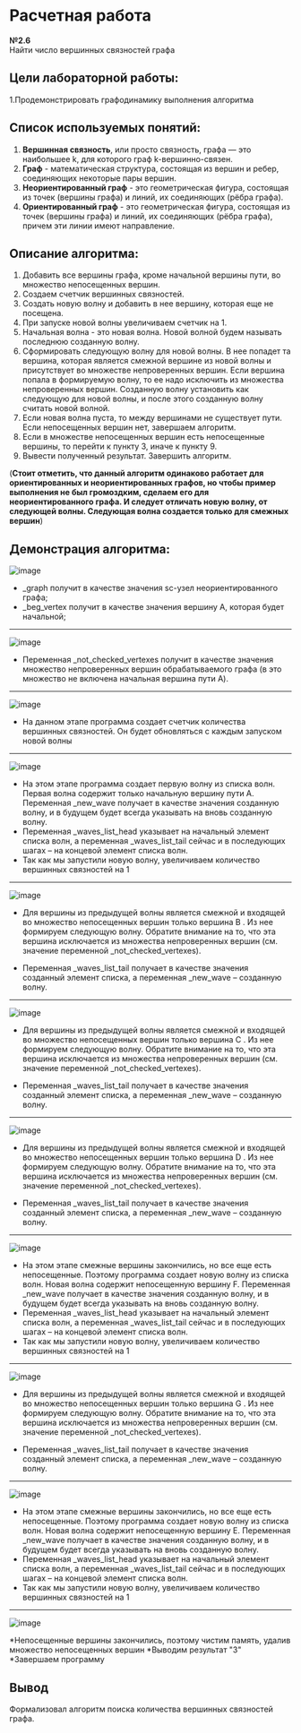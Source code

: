 # Расчетная работа
**№2.6**    
Найти число вершинных связностей графа
## Цели лабораторной работы:
1.Продемонстрировать графодинамику выполнения алгоритма

## Список используемых понятий:
1. **Вершинная связность**, или просто связность, графа — это наибольшее k, для которого граф k-вершинно-связен.
2. **Граф** - математическая структура, состоящая из вершин и ребер, соединяющих некоторые пары вершин.
3. **Неориентированный граф** - это геометрическая фигура, состоящая из точек (вершины графа) и линий, их соединяющих (рёбра графа).
4. **Ориентированный граф** - это геометрическая фигура, состоящая из точек (вершины графа) и линий, их соединяющих (рёбра графа), причем эти линии имеют направление.

## Описание алгоритма:
1. Добавить все вершины графа, кроме начальной вершины пути, во множество непосещенных вершин.
2. Создаем счетчик вершинных связностей.
3. Создать новую волну и добавить в нее вершину, которая еще не посещена.
4. При запуске новой волны увеличиваем счетчик на 1.
5. Начальная волна - это новая волна. Новой волной будем называть последнюю созданную волну.
6. Сформировать следующую волну для новой волны. В нее попадет та вершина, которая является смежной вершине из новой волны и присутствует во множестве непроверенных вершин. Если вершина попала в формируемую волну, то ее надо исключить из множества непроверенных вершин. Созданную волну установить как следующую для новой волны, и после этого созданную волну считать новой волной.
7. Если новая волна пуста, то между вершинами не существует пути. Если непосещенных вершин нет, завершаем алгоритм. 
8. ﻿﻿﻿Если в множестве непосещенных вершин есть непосещенные вершины, то перейти к пункту 3, иначе к пункту 9.
9. Вывести полученный результат. Завершить алгоритм.

(**Стоит отметить, что данный алгоритм одинаково работает для ориентированных и неориентированных графов, но чтобы пример выполнения не был громоздким, сделаем его для неориентированного графа. И следует отличать новую волну, от следующей волны. Следующая волна создается только для смежных вершин**)

## Демонстрация алгоритма:

![image](https://github.com/iis-32170x/RPIIS/assets/147609793/ba4255b0-6f74-4313-9406-4ded2d89ff49)

* _graph получит в качестве значения sc-узел неориентированного графа;
* _beg_vertex получит в качестве значения вершину А, которая будет начальной;
******

![image](https://github.com/iis-32170x/RPIIS/assets/147609793/30f0bdd3-9d71-4a5a-8e89-ccf0bc9b71a1)


* Переменная _not_checked_vertexes получит в качестве значения множество непроверенных
вершин обрабатываемого графа (в это множество не включена начальная вершина пути A).
******

![image](https://github.com/iis-32170x/RPIIS/assets/147609793/43116f6d-4371-4a64-bb6e-a4f466d6b4ad)

* На данном этапе программа создает счетчик количества вершинных связностей. Он будет обновляться с каждым запуском новой волны
****

![image](https://github.com/iis-32170x/RPIIS/assets/147609793/4411882c-0734-4bbe-8340-45cab00cb49a)

* На этом этапе программа создает первую волну из списка волн. Первая волна содержит только начальную вершину пути A. Переменная _new_wave получает в качестве значения созданную волну, и в будущем будет всегда указывать на вновь созданную волну.
* Переменная _waves_list_head указывает на начальный элемент списка волн, а переменная _waves_list_tail сейчас и в последующих шагах – на концевой элемент списка волн.
* Так как мы запустили новую волну, увеличиваем количество вершинных связностей на 1
******

![image](https://github.com/iis-32170x/RPIIS/assets/147609793/f5890bdd-1065-48d6-8e90-1e74f5432817)


* Для вершины из предыдущей волны является смежной и входящей во множество непосещенных вершин только вершина B . Из нее формируем следующую волну. Обратите внимание на то, что эта вершина исключается из множества непроверенных вершин (см. значение переменной _not_checked_vertexes).

* Переменная _waves_list_tail получает в качестве значения созданный элемент списка, а переменная _new_wave – созданную волну.
******

![image](https://github.com/iis-32170x/RPIIS/assets/147609793/10ebd5a1-9f22-4481-86c2-b60ddd4703fb)



* Для вершины из предыдущей волны является смежной и входящей во множество непосещенных вершин только вершина C . Из нее формируем следующую волну. Обратите внимание на то, что эта вершина исключается из множества непроверенных вершин (см. значение переменной _not_checked_vertexes).

* Переменная _waves_list_tail получает в качестве значения созданный элемент списка, а переменная _new_wave – созданную волну.
******

![image](https://github.com/iis-32170x/RPIIS/assets/147609793/b7ffc02f-d6a6-4101-a666-d48a3a483d2e)




* Для вершины из предыдущей волны является смежной и входящей во множество непосещенных вершин только вершина D . Из нее формируем следующую волну. Обратите внимание на то, что эта вершина исключается из множества непроверенных вершин (см. значение переменной _not_checked_vertexes).

* Переменная _waves_list_tail получает в качестве значения созданный элемент списка, а переменная _new_wave – созданную волну.
******

![image](https://github.com/iis-32170x/RPIIS/assets/147609793/25732f55-a381-4554-97e3-2547791a4674)



* На этом этапе смежные вершины закончились, но все еще есть непосещенные. Поэтому программа создает новую волну из списка волн. Новая волна содержит непосещенную вершину F. Переменная _new_wave получает в качестве значения созданную волну, и в будущем будет всегда указывать на вновь созданную волну.
* Переменная _waves_list_head указывает на начальный элемент списка волн, а переменная _waves_list_tail сейчас и в последующих шагах – на концевой элемент списка волн.
* Так как мы запустили новую волну, увеличиваем количество вершинных связностей на 1
******

![image](https://github.com/iis-32170x/RPIIS/assets/147609793/4bf75041-3210-46c2-9fdf-5bf36c8b0530)



* Для вершины из предыдущей волны является смежной и входящей во множество непосещенных вершин только вершина G . Из нее формируем следующую волну. Обратите внимание на то, что эта вершина исключается из множества непроверенных вершин (см. значение переменной _not_checked_vertexes).

* Переменная _waves_list_tail получает в качестве значения созданный элемент списка, а переменная _new_wave – созданную волну.
******


![image](https://github.com/iis-32170x/RPIIS/assets/147609793/27e6ec1d-de50-4a6e-812d-8514183c2e30)


* На этом этапе смежные вершины закончились, но все еще есть непосещенные. Поэтому программа создает новую волну из списка волн. Новая волна содержит непосещенную вершину E. Переменная _new_wave получает в качестве значения созданную волну, и в будущем будет всегда указывать на вновь созданную волну.
* Переменная _waves_list_head указывает на начальный элемент списка волн, а переменная _waves_list_tail сейчас и в последующих шагах – на концевой элемент списка волн.
* Так как мы запустили новую волну, увеличиваем количество вершинных связностей на 1
******

![image](https://github.com/iis-32170x/RPIIS/assets/147609793/a4e82dae-f30d-403f-ac0c-7cafeceec4f8)

*Непосещенные вершины закончились, поэтому чистим память, удалив множество непосещенных вершин
*Выводим результат "3"
*Завершаем программу


## Вывод
Формализовал алгоритм поиска количества вершинных связностей графа.


